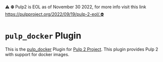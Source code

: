 :warning: ⛔️ Pulp2 is EOL as of November 30 2022, for more info visit this link https://pulpproject.org/2022/09/19/pulp-2-eol/.⛔️

``pulp_docker`` Plugin
======================

This is the [pulp_docker](https://docs.pulpproject.org/plugins/pulp_docker/index.html)  Plugin for [Pulp 2 Project](https://docs.pulpproject.org/).
This plugin provides Pulp 2 with support for docker images.

